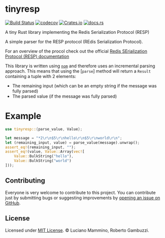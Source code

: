 # tinyresp

[![Build Status](https://github.com/lmammino/tinyresp/actions/workflows/rust.yml/badge.svg)](https://github.com/lmammino/tinyresp/actions/workflows/rust.yml)
[![codecov](https://codecov.io/gh/lmammino/tinyresp/graph/badge.svg?token=2a5OOr6Um4)](https://codecov.io/gh/lmammino/tinyresp)
[![Crates.io](https://img.shields.io/crates/v/tinyresp.svg)](https://crates.io/crates/tinyresp)
[![docs.rs](https://docs.rs/tinyresp/badge.svg)](https://docs.rs/tinyresp)

A tiny Rust library implementing the Redis Serialization Protocol (RESP)

<!-- cargo-sync-readme start -->

A simple parser for the RESP protocol (REdis Serialization Protocol).

For an overview of the procol check out the official
[Redis SErialization Protocol (RESP) documentation](https://redis.io/topics/protocol)

This library is written using [`nom`](https://crates.io/crates/nom) and therefore uses an incremental parsing approach.
This means that using the [`parse`] method will return a `Result` containing a tuple with 2 elements:
- The remaining input (which can be an empty string if the message was fully parsed)
- The parsed value (if the message was fully parsed)

# Example

```rust
use tinyresp::{parse_value, Value};

let message = "*2\r\n$5\r\nhello\r\n$5\r\nworld\r\n";
let (remaining_input, value) = parse_value(message).unwrap();
assert_eq!(remaining_input, "");
assert_eq!(value, Value::Array(vec![
    Value::BulkString("hello"),
    Value::BulkString("world")
]));
```

<!-- cargo-sync-readme end -->

## Contributing

Everyone is very welcome to contribute to this project.
You can contribute just by submitting bugs or suggesting improvements by
[opening an issue on GitHub](https://github.com/lmammino/tinyresp/issues).


## License

Licensed under [MIT License](LICENSE). © Luciano Mammino, Roberto Gambuzzi.